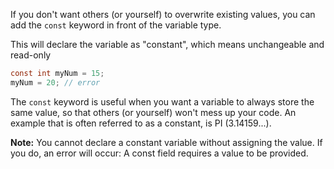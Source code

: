 If you don't want others (or yourself) to overwrite existing values, you can add the `const` keyword in front of the variable type.

This will declare the variable as "constant", which means unchangeable and read-only
```csharp
const int myNum = 15;
myNum = 20; // error
```

The `const` keyword is useful when you want a variable to always store the same value, so that others (or yourself) won't mess up your code. An example that is often referred to as a constant, is PI (3.14159...).

**Note:** You cannot declare a constant variable without assigning the value. If you do, an error will occur: A const field requires a value to be provided.